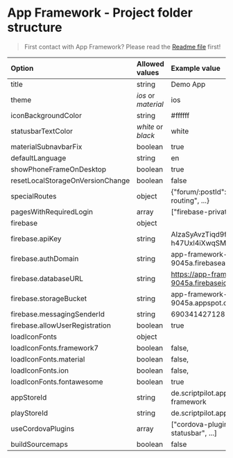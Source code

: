 # App Framework - Project folder structure

<!-- comment -->
<!-- /comment -->

> First contact with App Framework? Please read the [Readme file](../README.md) first!

Option                           | Allowed values      | Example value
:------------------------------- |:------------------- |:-------------------------------------------- |
title                            | string              | Demo App
theme                            | *ios* or *material* | ios
iconBackgroundColor              | string              | #ffffff
statusbarTextColor               | *white* or *black*  | white
materialSubnavbarFix             | boolean             | true
defaultLanguage                  | string              | en
showPhoneFrameOnDesktop          | boolean             | true
resetLocalStorageOnVersionChange | boolean             | false
specialRoutes                    | object              | {"forum/:postId": "flexible-routing", ...}
pagesWithRequiredLogin           | array               | ["firebase-private", ...]
firebase                         | object              |
firebase.apiKey                  | string              | AIzaSyAvzTiqd9fKR-h47Uxl4iXwqSMU1VjGdII
firebase.authDomain              | string              | app-framework-9045a.firebaseapp.com
firebase.databaseURL             | string              | https://app-framework-9045a.firebaseio.com
firebase.storageBucket           | string              | app-framework-9045a.appspot.com
firebase.messagingSenderId       | string              | 690341427128
firebase.allowUserRegistration   | boolean             | true
loadIconFonts                    | object              |
loadIconFonts.framework7         | boolean             | false,
loadIconFonts.material           | boolean             | false,
loadIconFonts.ion                | boolean             | false,
loadIconFonts.fontawesome        | boolean             | true
appStoreId                       | string              | de.scriptpilot.app-framework
playStoreId                      | string              | de.scriptpilot.appframework
useCordovaPlugins                | array               | ["cordova-plugin-statusbar", ...]
buildSourcemaps                  | boolean             | false
